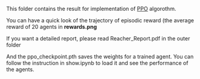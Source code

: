 This folder contains the result for implementation of [PPO](https://arxiv.org/abs/1707.06347) algorothm.

You can have a quick look of the trajectory of episodic reward (the average reward of 20 agents in **rewards.png**

If you want a detailed report, please read Reacher_Report.pdf in the outer folder

And the ppo_checkpoint.pth saves the weights for a trained agent. You can follow the instruction in show.ipynb to load it and see the performance of the agents.
